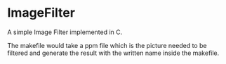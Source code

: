 # ImageFilter
A simple Image Filter implemented in C.

The makefile would take a ppm file which is the picture needed to be filtered and generate the result with the written name inside the makefile. 
